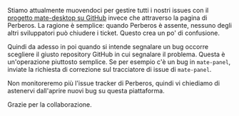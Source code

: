 <!--
.. link:
.. description:
.. tags: 
.. date: 2012-01-18 21:22:52
.. title: Riportare Bug
.. slug: 2012-01-18-reporting-bugs
.. author: Steve Zesch
-->

Stiamo attualmente muovendoci per gestire tutti i nostri issues con il [progetto mate-desktop su GitHub](https://github.com/mate-desktop) invece che attraverso la pagina di Perberos. La ragione è semplice: quando Perberos è assente, nessuno degli altri sviluppatori può chiudere i ticket. Questo crea un po' di confusione.

Quindi da adesso in poi quando si intende segnalare un bug occorre scegliere il giusto repository GitHub in cui segnalare il problema. Questa è un'operazione piuttosto semplice. Se per esempio c'è un bug in `mate-panel`,
inviate la richiesta di correzione sul tracciatore di issue di  `mate-panel`.

Non monitoreremo più l'issue tracker di Perberos, quindi vi chiediamo di astenervi dall'aprire nuovi bug su questa piattaforma.

Grazie per la collaborazione.

